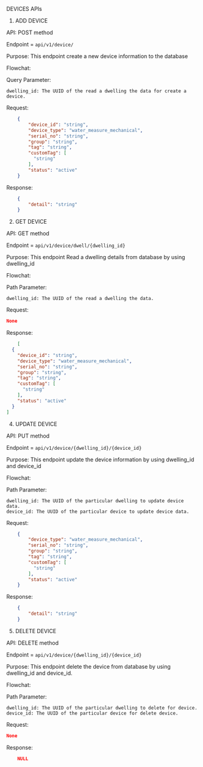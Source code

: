 
DEVICES APIs

1.  ADD DEVICE

API: POST method

Endpoint = `api/v1/device/`

Purpose: This endpoint create a new device information to the database

Flowchat: 

Query Parameter:

    dwelling_id: The UUID of the read a dwelling the data for create a device.

Request:
```json
    {
        "device_id": "string",
        "device_type": "water_measure_mechanical",
        "serial_no": "string",
        "group": "string",
        "tag": "string",
        "customTag": [
          "string"
        ],
        "status": "active"
    }

```
Response:
```json
    {
        "detail": "string"
    }
```

2. GET DEVICE

API: GET method

Endpoint = `api/v1/device/dwell/{dwelling_id}`

Purpose: This endpoint Read a dwelling details from database by using dwelling_id

Flowchat: 

Path Parameter:

    dwelling_id: The UUID of the read a dwelling the data.

Request:

```json
None
```

Response:
```json
    [
  {
    "device_id": "string",
    "device_type": "water_measure_mechanical",
    "serial_no": "string",
    "group": "string",
    "tag": "string",
    "customTag": [
      "string"
    ],
    "status": "active"
  }
]
```

4. UPDATE DEVICE

API: PUT method

Endpoint = `api/v1/device/{dwelling_id}/{device_id}`

Purpose: This endpoint update the device information by using dwelling_id and device_id

Flowchat: 

Path Parameter:

    dwelling_id: The UUID of the particular dwelling to update device data.
    device_id: The UUID of the particular device to update device data.


Request:

```json
    {
        "device_type": "water_measure_mechanical",
        "serial_no": "string",
        "group": "string",
        "tag": "string",
        "customTag": [
          "string"
        ],
        "status": "active"
    }
```

Response:
```json
    {
        "detail": "string"
    }
```

5. DELETE DEVICE 

API: DELETE method

Endpoint = `api/v1/device/{dwelling_id}/{device_id}`

Purpose: This endpoint delete the device from database by using dwelling_id and device_id.

Flowchat: 

Path Parameter:

    dwelling_id: The UUID of the particular dwelling to delete for device.
    device_id: The UUID of the particular device for delete device.

Request:

```json
None
```

Response:

```json
    NULL
```